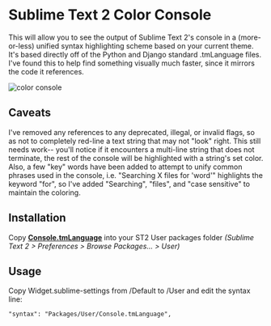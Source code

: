 Sublime Text 2 Color Console
============================

This will allow you to see the output of Sublime Text 2's console in a (more-or-less) unified syntax highlighting scheme based on your current theme. It's based directly off of the Python and Django standard .tmLanguage files. I've found this to help find something visually much faster, since it mirrors the code it references.

![color console](https://github.com/ehamiter/ST2-Color-Console/raw/master/console.png)

Caveats
-------
I've removed any references to any deprecated, illegal, or invalid flags, so as not to completely red-line a text string that may not "look" right. This still needs work-- you'll notice if it encounters a multi-line string that does not terminate, the rest of the console will be highlighted with a string's set color. Also, a few "key" words have been added to attempt to unify common phrases used in the console, i.e. "Searching X files for 'word'" highlights the keyword "for", so I've added "Searching", "files", and "case sensitive" to maintain the coloring.

Installation
------------

Copy **[Console.tmLanguage](https://github.com/ehamiter/ST2-Color-Console/raw/master/Console.tmLanguage)** into your ST2 User packages folder *(Sublime Text 2 > Preferences > Browse Packages... > User)*


Usage
-----

Copy Widget.sublime-settings from /Default to /User and edit the syntax line: 

    "syntax": "Packages/User/Console.tmLanguage",
